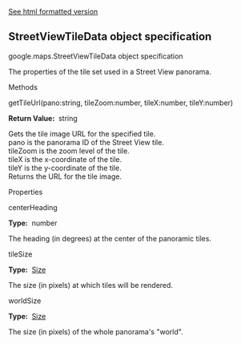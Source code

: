 [See html formatted version](https://huasofoundries.github.io/google-maps-documentation/StreetViewTileData.html)


StreetViewTileData object specification
---------------------------------------

google.maps.StreetViewTileData object specification

The properties of the tile set used in a Street View panorama.

Methods

getTileUrl(pano:string, tileZoom:number, tileX:number, tileY:number)

**Return Value:**  string

Gets the tile image URL for the specified tile.  
pano is the panorama ID of the Street View tile.  
tileZoom is the zoom level of the tile.  
tileX is the x-coordinate of the tile.  
tileY is the y-coordinate of the tile.  
Returns the URL for the tile image.  

Properties

centerHeading

**Type:**  number

The heading (in degrees) at the center of the panoramic tiles.

tileSize

**Type:**  [Size](https://github.com/amenadiel/google-maps-documentation/blob/master/docs/Size.md)

The size (in pixels) at which tiles will be rendered.

worldSize

**Type:**  [Size](https://github.com/amenadiel/google-maps-documentation/blob/master/docs/Size.md)

The size (in pixels) of the whole panorama's "world".